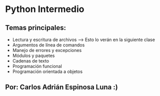 # Python Intermedio

## Temas principales:
- Lectura y escritura de archivos --> Esto lo verán en la siguiente clase
- Argumentos de línea de comandos
- Manejo de errores y excepciones
- Módulos y paquetes
- Cadenas de texto
- Programación funcional
- Programación orientada a objetos

## Por: Carlos Adrián Espinosa Luna :)